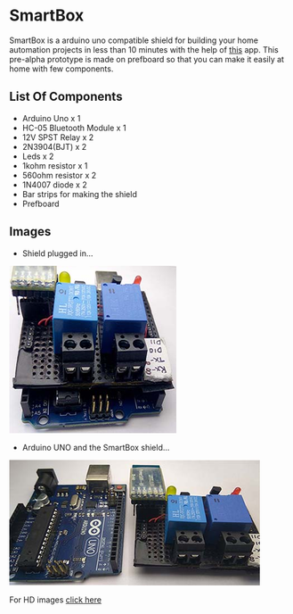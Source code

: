 # SmartBox
 SmartBox is a arduino uno compatible shield for building your home automation projects in less than 10 minutes with the help of [this](https://github.com/Intelectron/SmartBox/blob/master/SmartBox.apk) app. This pre-alpha prototype is made on prefboard so that you can make it easily at home with few components.
## List Of Components
  * Arduino Uno x 1
  * HC-05 Bluetooth Module x 1
  * 12V SPST Relay x 2
  * 2N3904(BJT) x 2
  * Leds x 2
  * 1kohm resistor  x 1
  * 560ohm resistor x 2
  * 1N4007 diode  x 2
  * Bar strips for making the shield
  * Prefboard
  
## Images
* Shield plugged in...
 
 ![alt text](https://github.com/Intelectron/SmartBox/blob/master/SmartBox_1.jpg)
 
 * Arduino UNO and the SmartBox shield...
 
 ![alt text](https://github.com/Intelectron/SmartBox/blob/master/SmartBox_2.jpg)
 
 For HD images [click here](https://github.com/Intelectron/SmartBox/tree/master/HD%20Images)
 
